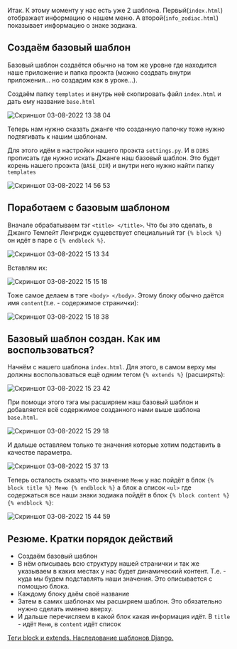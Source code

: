Итак. К этому моменту у нас есть уже 2 шаблона. Первый(`index.html`) отображает информацию о нашем меню. А второй(`info_zodiac.html`) показывает информацию о знаке зодиака.

## Создаём базовый шаблон
Базовый шаблон создаётся обычно на том же уровне где находится наше приложение и папка проэкта (можно создвать внутри приложения... но создадим как в уроке...).

Создаём папку `templates` и внутрь неё скопировать файл `index.html` и дать ему название `base.html`

![Скриншот 03-08-2022 13 38 04](https://user-images.githubusercontent.com/84935915/182588491-97f651c6-558e-4717-83c3-e9282997cbf2.png)

Теперь нам нужно сказать джанге что созданную папочку тоже нужно подтягивать к нашим шаблонам. 

Для этого идём в настройки нашего проэкта `settings.py`. И в `DIRS` прописать где нужно искать Джанге наш базовый шаблон.
Это будет корень нашего проэкта (`BASE_DIR`) и внутри него нужно найти папку `templates`

![Скриншот 03-08-2022 14 56 53](https://user-images.githubusercontent.com/84935915/182602084-fa8669da-0caa-437e-ad8b-04e43b722718.png)

## Поработаем с базовым шаблоном

Вначале обрабатываем тэг `<title> </title>`. Что бы это сделать, в Джанго Темлейт Ленгридж сущевствует специальный тэг `{% block %}` он идёт в паре с `{% endblock %}`.

![Скриншот 03-08-2022 15 13 34](https://user-images.githubusercontent.com/84935915/182605024-1446ae9e-68d0-4e80-bcf9-7f7d24339131.png)

Вставлям их:

![Скриншот 03-08-2022 15 15 18](https://user-images.githubusercontent.com/84935915/182605253-89a8bc7f-2c94-4f96-a3ce-2c6ccdb2118a.png)

Тоже самое делаем в тэге `<body> </body>`. Этому блоку обычно даётся имя `content`(т.е. - содержимое странички):

![Скриншот 03-08-2022 15 18 38](https://user-images.githubusercontent.com/84935915/182605924-923afaf4-2593-457b-a8f3-683ea877862c.png)

## Базовый шаблон создан. Как им воспользоваться?

Начнём с нашего шаблона `index.html`. Для этого, в самом верху мы должны воспользоваться ещё одним тегом `{% extends %}` (расширять):

![Скриншот 03-08-2022 15 23 42](https://user-images.githubusercontent.com/84935915/182606738-171bca36-8eb5-4a1f-ab33-963e7ed5a16c.png)

При помощи этого тэга мы расширяем наш базовый шаблон и добавляется всё содержимое созданного нами выше шаблона `base.html`.

![Скриншот 03-08-2022 15 29 18](https://user-images.githubusercontent.com/84935915/182607850-dab3e984-89cc-4804-826d-e83f574a578e.png)

И дальше оставляем только те значения которые хотим подставить в качестве параметра. 

![Скриншот 03-08-2022 15 37 13](https://user-images.githubusercontent.com/84935915/182609494-8e43f109-dd28-4bc7-84df-642f13712cdb.png)

Теперь осталость сказать что значение `Меню` у нас пойдёт в блок `{% block title %} Меню {% endblock %}` а блок а список `<ul>` где содержаться все наши знаки зодиака пойдёт в блок  `{% block content %} {% endblock %}`:

![Скриншот 03-08-2022 15 44 59](https://user-images.githubusercontent.com/84935915/182610958-a60cd22c-3f65-4638-ac1f-24931f8c1029.png)

## Резюме. Кратки порядок действий

- Создаём базовый шаблон
- В нём описываеь всю структуру нашей странички и так же указываем в каких местах у нас будет динамический контент. Т.е. - куда мы будем подставлять наши значения. Это описывается с помощью блока. 
- Каждому блоку даём своё название
- Затем в самих шаблонах мы расширяем шаблон. Это обязательно нужно сделать именно вверху.
- И дальше перечисляем в какой блок какая информация идёт. В `title` - идёт `Меню`, в `content` идёт список




[Теги block и extends. Наследование шаблонов Django.](https://cloud.mail.ru/public/Jrt5/SjrufgAxX/%5BSW.BAND%5D%203.%20Шаблоны%20и%20статические%20файлы/8.%20Наследование%20шаблонов%20Django.%20Теги%20block%20и%20extends)
